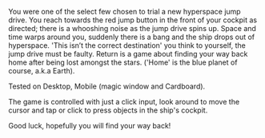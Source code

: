 You were one of the select few chosen to trial a new hyperspace jump drive. You reach towards the red jump button in the front of your cockpit as directed; there is a whooshing noise as the jump drive spins up. Space and time warps around you, suddenly there is a bang and the ship drops out of hyperspace. 'This isn’t the correct destination' you think to yourself, the jump drive must be faulty. Return is a game about finding your way back home after being lost amongst the stars. ('Home' is the blue planet of course, a.k.a Earth).

Tested on Desktop, Mobile (magic window and Cardboard).

The game is controlled with just a click input, look around to move the cursor and tap or click to press objects in the ship's cockpit.

Good luck, hopefully you will find your way back!